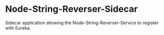 # Node-String-Reverser-Sidecar

Sidecar application allowing the Node-String-Reverser-Service to register with Eureka.
